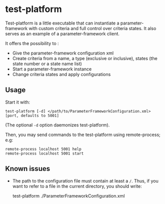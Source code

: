# test-platform

Test-platform is a little executable that can instantiate a parameter-framework
with custom criteria and full control over criteria states.  It also serves
as an example of a parameter-framework client.

It offers the possibility to :

- Give the parameter-framework configuration xml
- Create criteria from a name, a type (exclusive or inclusive), states (the
  state number or a state name list)
- Start a parameter-framework instance
- Change criteria states and apply configurations

## Usage

Start it with:

    test-platform [-d] </path/to/ParameterFrameworkConfiguration.xml> [port, defaults to 5001]

(The optional `-d` option daemonizes test-platform).

Then, you may send commands to the test-platform using remote-process; e.g:

    remote-process localhost 5001 help
    remote-process localhost 5001 start

## Known issues

- The path to the configuration file must contain at least a `/`.  Thus, if you
want to refer to a file in the current directory, you should write:

    test-platform ./ParameterFrameworkConfiguration.xml
